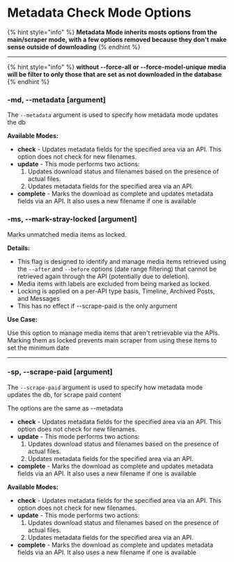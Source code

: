 # Metadata Check Mode Options

{% hint style="info" %}
**Metadata Mode inherits mosts options from the main/scraper mode, with a few options removed because they don't make sense outside of downloading**
{% endhint %}

***

{% hint style="info" %}
**without --force-all or --force-model-unique media will be filter to only those that are set as not downloaded in the database**
{% endhint %}

### -md, --metadata \[argument]

The `--metadata` argument is used to specify how metadata mode updates the db

**Available Modes:**

* **check** - Updates metadata fields for the specified area via an API. This option does not check for new filenames.
* **update** - This mode performs two actions:
  1. Updates download status and filenames based on the presence of actual files.
  2. Updates metadata fields for the specified area via an API.
* **complete** - Marks the download as complete and updates metadata fields via an API. It also uses a new filename if one is available

### -ms, --mark-stray-locked  \[argument]

Marks unmatched media items as locked.

**Details:**

* This flag is designed to identify and manage media items retrieved using the `--after` and `--before` options (date range filtering) that cannot be retrieved again through the API (potentially due to deletion).
* Media items with labels are excluded from being marked as locked.
* Locking is applied on a per-API type basis,  Timeline, Archived Posts, and Messages
* This has no effect if --scrape-paid is the only argument

**Use Case:**

Use this option to manage media items that aren't retrievable via the APIs. Marking them as locked prevents main scraper from using these items to set the minimum date



***

### -sp, --scrape-paid  \[argument]&#x20;

The `--scrape-paid` argument is used to specify how metadata mode updates the db, for scrape paid content

The options are the same as --metadata

* **check** - Updates metadata fields for the specified area via an API. This option does not check for new filenames.
* **update** - This mode performs two actions:
  1. Updates download status and filenames based on the presence of actual files.
  2. Updates metadata fields for the specified area via an API.
* **complete** - Marks the download as complete and updates metadata fields via an API. It also uses a new filename if one is available



**Available Modes:**

* **check** - Updates metadata fields for the specified area via an API. This option does not check for new filenames.
* **update** - This mode performs two actions:
  1. Updates download status and filenames based on the presence of actual files.
  2. Updates metadata fields for the specified area via an API.
* **complete** - Marks the download as complete and updates metadata fields via an API. It also uses a new filename if one is available



